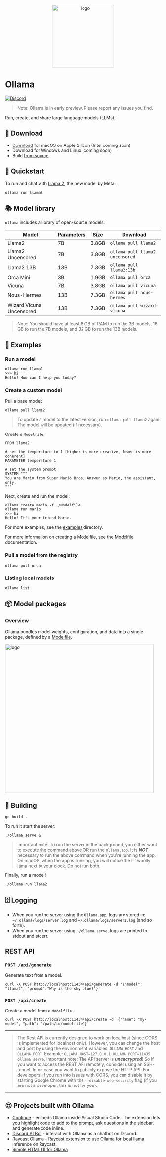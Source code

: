 <div align="center">
  <picture>
    <source media="(prefers-color-scheme: dark)" height="200px" srcset="https://github.com/jmorganca/ollama/assets/3325447/56ea1849-1284-4645-8970-956de6e51c3c">
    <img alt="logo" height="200px" src="https://github.com/jmorganca/ollama/assets/3325447/0d0b44e2-8f4a-4e99-9b52-a5c1c741c8f7">
  </picture>
</div>

# Ollama

[![Discord](https://dcbadge.vercel.app/api/server/ollama?style=flat&compact=true)](https://discord.gg/ollama)

> Note: Ollama is in early preview. Please report any issues you find.

Run, create, and share large language models (LLMs).

## 💾 Download

- [Download](https://ollama.ai/download) for macOS on Apple Silicon (Intel coming soon)
- Download for Windows and Linux (coming soon)
- Build [from source](#building)

## 🚀 Quickstart

To run and chat with [Llama 2](https://ai.meta.com/llama), the new model by Meta:

```
ollama run llama2
```

## 📚 Model library

`ollama` includes a library of open-source models:

| Model                    | Parameters | Size  | Download                        |
| ------------------------ | ---------- | ----- | ------------------------------- |
| Llama2                   | 7B         | 3.8GB | `ollama pull llama2`            |
| Llama2 Uncensored        | 7B         | 3.8GB | `ollama pull llama2-uncensored` |
| Llama2 13B               | 13B        | 7.3GB | `ollama pull llama2:13b`        |
| Orca Mini                | 3B         | 1.9GB | `ollama pull orca`              |
| Vicuna                   | 7B         | 3.8GB | `ollama pull vicuna`            |
| Nous-Hermes              | 13B        | 7.3GB | `ollama pull nous-hermes`       |
| Wizard Vicuna Uncensored | 13B        | 7.3GB | `ollama pull wizard-vicuna`     |

> Note: You should have at least 8 GB of RAM to run the 3B models, 16 GB to run the 7B models, and 32 GB to run the 13B models.

## 🧐 Examples

### Run a model

```
ollama run llama2
>>> hi
Hello! How can I help you today?
```

### Create a custom model

Pull a base model:

```
ollama pull llama2
```
> To update a model to the latest version, run `ollama pull llama2` again. The model will be updated (if necessary).

Create a `Modelfile`:

```
FROM llama2

# set the temperature to 1 [higher is more creative, lower is more coherent]
PARAMETER temperature 1

# set the system prompt
SYSTEM """
You are Mario from Super Mario Bros. Answer as Mario, the assistant, only.
"""
```

Next, create and run the model:

```
ollama create mario -f ./Modelfile
ollama run mario
>>> hi
Hello! It's your friend Mario.
```

For more examples, see the [examples](./examples) directory.

For more information on creating a Modelfile, see the [Modelfile](./docs/modelfile.md) documentation.

### Pull a model from the registry

```
ollama pull orca
```

### Listing local models

```
ollama list
```

## 📦 Model packages

### Overview

Ollama bundles model weights, configuration, and data into a single package, defined by a [Modelfile](./docs/modelfile.md).

<picture>
  <source media="(prefers-color-scheme: dark)" height="480" srcset="https://github.com/jmorganca/ollama/assets/251292/2fd96b5f-191b-45c1-9668-941cfad4eb70">
  <img alt="logo" height="480" src="https://github.com/jmorganca/ollama/assets/251292/2fd96b5f-191b-45c1-9668-941cfad4eb70">
</picture>

## 🚧 Building

```
go build .
```

To run it start the server:

```
./ollama serve &
```
> Important note: To run the server in the background, you either want to execute the command above OR run the `Ollama.app`. It is ***NOT*** necessary to run the above command when you're running the app. On macOS, when the app is running, you will notice the lil' woolly lama next to your clock. Do not run both.

Finally, run a model!

```
./ollama run llama2
```

## 🗄️ Logging

- When you run the server using the `Ollama.app`, logs are stored in: `~/.ollama/logs/server.log` and `~/.ollama/logs/server1.log` (and so forth).
- When you run the server using `./ollama serve`, logs are printed to stdout and stderr.

## REST API

### `POST /api/generate`

Generate text from a model.

```
curl -X POST http://localhost:11434/api/generate -d '{"model": "llama2", "prompt":"Why is the sky blue?"}'
```

### `POST /api/create`

Create a model from a `Modelfile`.

```
curl -X POST http://localhost:11434/api/create -d '{"name": "my-model", "path": "/path/to/modelfile"}'
```

<hr/>

> The Rest API is currently designed to work on localhost (since CORS is implemented for localhost only).
> However, you can change the host and port by using the environment variables: `OLLAMA_HOST` and `OLLAMA_PORT`.
> Example: `OLLAMA_HOST=127.0.0.1 OLLAMA_PORT=11435 ollama serve`.
> Important note: The API server is ***unencrypted***! So if you want to access the REST API remotely, consider using an SSH-tunnel. In no case you want to publicly expose the HTTP API.
> For developers: If you run into issues with CORS, you can disable it by starting Google Chrome with the `--disable-web-security` flag (if you are not a developer, this is not for you).

<hr/>

## 😍 Projects built with Ollama

- [Continue](https://github.com/continuedev/continue) - embeds Ollama inside Visual Studio Code. The extension lets you highlight code to add to the prompt, ask questions in the sidebar, and generate code inline.
- [Discord AI Bot](https://github.com/mekb-turtle/discord-ai-bot) - interact with Ollama as a chatbot on Discord.
- [Raycast Ollama](https://github.com/MassimilianoPasquini97/raycast_ollama) - Raycast extension to use Ollama for local llama inference on Raycast.
- [Simple HTML UI for Ollama](https://github.com/rtcfirefly/ollama-ui)
